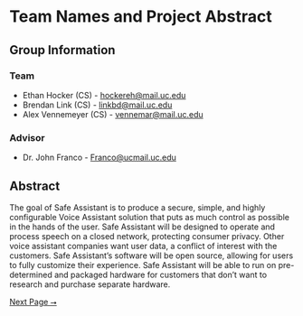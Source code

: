 # Team Names and Project Abstract

## Group Information

### Team

- Ethan Hocker (CS) - hockereh@mail.uc.edu
- Brendan Link (CS) - linkbd@mail.uc.edu
- Alex Vennemeyer (CS) - vennemar@mail.uc.edu

### Advisor

- Dr. John Franco - Franco@ucmail.uc.edu

## Abstract

The goal of Safe Assistant is to produce a secure, simple, and highly configurable Voice Assistant solution that puts as much control as possible in the hands of the user. Safe Assistant will be designed to operate and process speech on a closed network, protecting consumer privacy. Other voice assistant companies want user data, a conflict of interest with the customers. Safe Assistant’s software will be open source, allowing for users to fully customize their experience. Safe Assistant will be able to run on pre-determined and packaged hardware for customers that don’t want to research and purchase separate hardware.

[Next Page ⭢](02-project-description.md)
